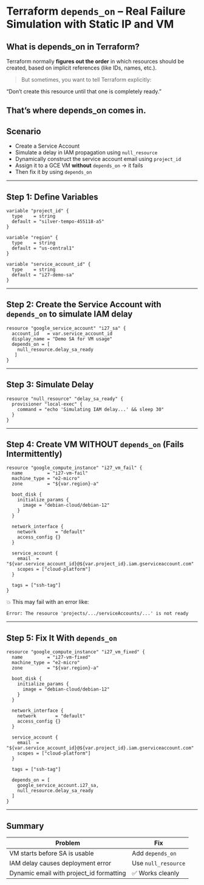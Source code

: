 # Terraform `depends_on` – Real Failure Simulation with Static IP and VM


## What is depends_on in Terraform?
Terraform normally **figures out the order** in which resources should be created, based on implicit references (like IDs, names, etc.).

> But sometimes, you want to tell Terraform explicitly:

“Don’t create this resource until that one is completely ready.”

That’s where depends_on comes in.
---

## Scenario

- Create a Service Account
- Simulate a delay in IAM propagation using `null_resource`
- Dynamically construct the service account email using `project_id`
- Assign it to a GCE VM **without** `depends_on` → it fails
- Then fix it by using `depends_on`

---

## Step 1: Define Variables

```hcl
variable "project_id" {
  type    = string
  default = "silver-tempo-455118-a5"
}

variable "region" {
  type    = string
  default = "us-central1"
}

variable "service_account_id" {
  type    = string
  default = "i27-demo-sa"
}
```

---

## Step 2: Create the Service Account with `depends_on` to simulate IAM delay

```hcl
resource "google_service_account" "i27_sa" {
  account_id   = var.service_account_id
  display_name = "Demo SA for VM usage"
  depends_on = [ 
    null_resource.delay_sa_ready
   ]
}
```

---

## Step 3: Simulate Delay 

```hcl
resource "null_resource" "delay_sa_ready" {
  provisioner "local-exec" {
    command = "echo 'Simulating IAM delay...' && sleep 30"
  }
}
```

---

## Step 4: Create VM WITHOUT `depends_on` (Fails Intermittently)

```hcl
resource "google_compute_instance" "i27_vm_fail" {
  name         = "i27-vm-fail"
  machine_type = "e2-micro"
  zone         = "${var.region}-a"

  boot_disk {
    initialize_params {
      image = "debian-cloud/debian-12"
    }
  }

  network_interface {
    network       = "default"
    access_config {}
  }

  service_account {
    email  = "${var.service_account_id}@${var.project_id}.iam.gserviceaccount.com"
    scopes = ["cloud-platform"]
  }

  tags = ["ssh-tag"]
}
```

💥 This may fail with an error like:

```
Error: The resource 'projects/.../serviceAccounts/...' is not ready
```

---

## Step 5: Fix It With `depends_on`

```hcl
resource "google_compute_instance" "i27_vm_fixed" {
  name         = "i27-vm-fixed"
  machine_type = "e2-micro"
  zone         = "${var.region}-a"

  boot_disk {
    initialize_params {
      image = "debian-cloud/debian-12"
    }
  }

  network_interface {
    network       = "default"
    access_config {}
  }

  service_account {
    email  = "${var.service_account_id}@${var.project_id}.iam.gserviceaccount.com"
    scopes = ["cloud-platform"]
  }

  tags = ["ssh-tag"]

  depends_on = [
    google_service_account.i27_sa,
    null_resource.delay_sa_ready
  ]
}
```

---

## Summary

| Problem                                  | Fix                |
|------------------------------------------|---------------------|
| VM starts before SA is usable            | Add `depends_on`    |
| IAM delay causes deployment error        | Use `null_resource` |
| Dynamic email with project_id formatting | ✅ Works cleanly     |

